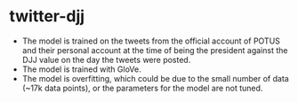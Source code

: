 # twitter-djj

- The model is trained on the tweets from the official account of POTUS and their personal account at the time of being the president against the DJJ value on the day the tweets were posted.
- The model is trained with GloVe.
- The model is overfitting, which could be due to the small number of data (~17k data points), or the parameters for the model are not tuned.

